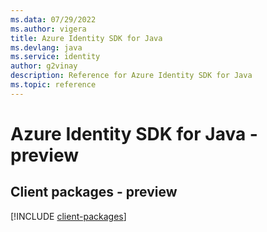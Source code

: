 ```yaml
---
ms.data: 07/29/2022
ms.author: vigera
title: Azure Identity SDK for Java
ms.devlang: java
ms.service: identity
author: g2vinay
description: Reference for Azure Identity SDK for Java
ms.topic: reference
---
```

# Azure Identity SDK for Java - preview

## Client packages - preview
[!INCLUDE [client-packages](identity-client-index.md)]